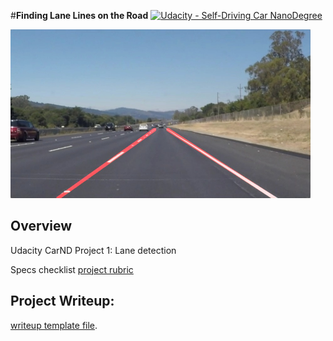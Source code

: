 #**Finding Lane Lines on the Road** 
[![Udacity - Self-Driving Car NanoDegree](https://s3.amazonaws.com/udacity-sdc/github/shield-carnd.svg)](http://www.udacity.com/drive)

<img src="laneLines_thirdPass.jpg" width="480" alt="Combined Image" />

Overview
---

Udacity CarND Project 1: Lane detection

Specs checklist [project rubric](https://review.udacity.com/#!/rubrics/322/view)


Project Writeup:
---
[writeup template file](https://github.com/khushn/carnd_p1/blob/master/writeup_template.md). 
